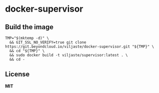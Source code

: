 # docker-supervisor

## Build the image

    TMP="$(mktemp -d)" \
      && GIT_SSL_NO_VERIFY=true git clone https://git.beyondcloud.io/viljaste/docker-supervisor.git "${TMP}" \
      && cd "${TMP}" \
      && sudo docker build -t viljaste/supervisor:latest . \
      && cd -

## License

**MIT**
